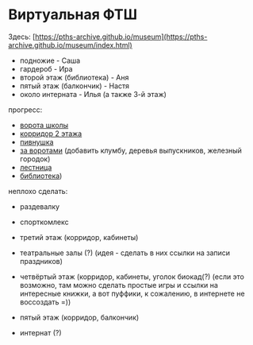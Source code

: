 # Виртуальная ФТШ

Здесь: [https://pths-archive.github.io/museum](https://pths-archive.github.io/museum/index.html) 

- подножие - Саша
- гардероб - Ира
- второй этаж (библиотека) - Аня
- пятый этаж (балкончик) - Настя
- около интерната - Илья (а также 3-й этаж)

прогресс:
- [ворота школы](https://pths-archive.github.io/museum)
- [корридор 2 этажа](https://pths-archive.github.io/museum/2floor.html)
- [пивнушка](https://pths-archive.github.io/museum/deadend.html)
- [за воротами](https://pths-archive.github.io/museum/over_gates.html) (добавить клумбу, деревья выпускников, железный городок)
- [лестница](https://pths-archive.github.io/museum/underneathpencil.html)
- [библиотека](https://pths-archive.github.io/museum/bibliotheka.html))

неплохо сделать:
- раздевалку
- спорткомлекс
- третий этаж (корридор, кабинеты)
- театральные залы (?) (идея - сделать в них ссылки на записи праздников)
- четвёртый этаж (корридор, кабинеты, уголок биокад(?) (если это возможно, там можно сделать простые игры и ссылки на интересные книжки, а вот пуффики, к сожалению, в интернете не воссоздать =))
- пятый этаж (корридор, балкончик)

- интернат (?)
